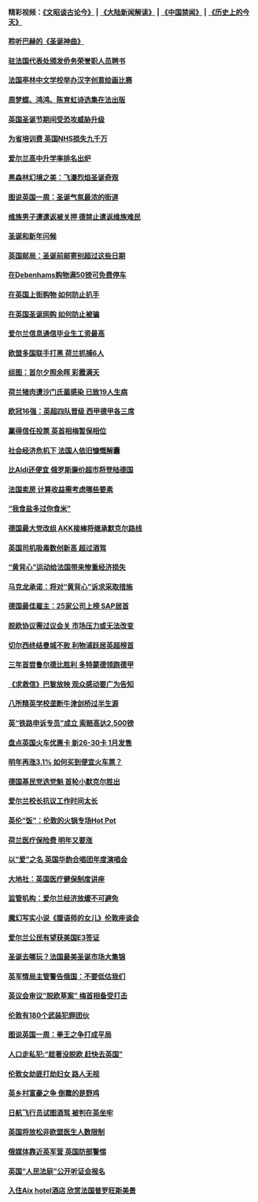 #### 精彩视频：[《文昭谈古论今》](https://github.com/gfw-breaker/wenzhao/blob/master/README.md?t=12170931) | [《大陆新闻解读》](https://github.com/gfw-breaker/ntdtv-comedy/blob/master/README.md?t=12170931) | [《中国禁闻》](https://github.com/gfw-breaker/ntdtv-news/blob/master/README.md?t=12170931) | [《历史上的今天》](https://github.com/gfw-breaker/today-in-history/blob/master/README.md?t=12170931) 

#### [聆听巴赫的《圣诞神曲》](../pages/nsc974/n10910868.md?t=12170931) 

#### [驻法国代表处颁发侨务荣誉职人员聘书](../pages/nsc974/n10912829.md?t=12170931) 

#### [法国亭林中文学校举办汉字创意绘画比赛](../pages/nsc974/n10912809.md?t=12170931) 

#### [周梦蝶、鸿鸿、陈育虹诗选集在法出版](../pages/nsc974/n10912778.md?t=12170931) 

#### [英国圣诞节期间受恐攻威胁升级](../pages/nsc974/n10911486.md?t=12170931) 

#### [为省培训费  英国NHS损失九千万](../pages/nsc974/n10911478.md?t=12170931) 

#### [爱尔兰高中升学率排名出炉](../pages/nsc974/n10910761.md?t=12170931) 

#### [黑森林幻境之美：飞瀑烈焰圣诞奇观](../pages/nsc974/n10909442.md?t=12170931) 

#### [图说英国一周：圣诞气氛最浓的街道](../pages/nsc974/n10909173.md?t=12170931) 

#### [维族男子遭遣返被关押 德禁止遣返维族难民](../pages/nsc974/n10908943.md?t=12170931) 

#### [圣诞和新年问候](../pages/nsc974/n10909160.md?t=12170931) 

#### [英国邮局：圣诞前邮寄别超过这些日期](../pages/nsc974/n10909151.md?t=12170931) 

#### [在Debenhams购物满50镑可免费停车](../pages/nsc974/n10909136.md?t=12170931) 

#### [在英国上街购物 如何防止扒手](../pages/nsc974/n10909106.md?t=12170931) 

#### [在英国圣诞网购 如何防止被骗](../pages/nsc974/n10909085.md?t=12170931) 

#### [爱尔兰信息通信毕业生工资最高](../pages/nsc974/n10908531.md?t=12170931) 

#### [欧盟多国联手打黑 荷兰抓捕6人](../pages/nsc974/n10908389.md?t=12170931) 

#### [组图：首尔夕照余晖 彩霞满天](../pages/nsc974/n10908293.md?t=12170931) 

#### [荷兰猪肉遭沙门氏菌感染 已致19人生病](../pages/nsc974/n10908299.md?t=12170931) 

#### [欧冠16强：英超四队晋级 西甲德甲各三席](../pages/nsc974/n10907296.md?t=12170931) 

#### [赢得信任投票 英首相梅暂保相位](../pages/nsc974/n10907229.md?t=12170931) 

#### [社会经济危机下 法国人依旧慷慨解囊](../pages/nsc974/n10906090.md?t=12170931) 

#### [比Aldi还便宜 俄罗斯廉价超市将登陆德国](../pages/nsc974/n10905994.md?t=12170931) 

#### [法国卖房 计算收益需考虑哪些要素](../pages/nsc974/n10906125.md?t=12170931) 

#### [“我食盐多过你食米”](../pages/nsc974/n10905976.md?t=12170931) 

#### [德国最大党改组 AKK接棒将继承默克尔路线](../pages/nsc974/n10904680.md?t=12170931) 

#### [英国司机吸毒数创新高 超过酒驾](../pages/nsc974/n10904490.md?t=12170931) 

#### [“黄背心”运动给法国带来惨重经济损失](../pages/nsc974/n10904100.md?t=12170931) 

#### [马克龙承诺：将对“黄背心”诉求采取措施](../pages/nsc974/n10904057.md?t=12170931) 

#### [德国最佳雇主：25家公司上榜 SAP居首](../pages/nsc974/n10903789.md?t=12170931) 

#### [脱欧协议需过议会关 市场压力或无法改变](../pages/nsc974/n10901979.md?t=12170931) 

#### [切尔西终结曼城不败 利物浦跃居英超榜首](../pages/nsc974/n10900582.md?t=12170931) 

#### [三年首尝鲁尔德比胜利 多特蒙德领跑德甲](../pages/nsc974/n10900592.md?t=12170931) 

#### [《求救信》巴黎放映 观众感动要广为告知](../pages/nsc974/n10900019.md?t=12170931) 

#### [八所精英学校垄断牛津剑桥过半生源](../pages/nsc974/n10899861.md?t=12170931) 

#### [英“铁路申诉专员”成立 索赔高达2,500镑](../pages/nsc974/n10899001.md?t=12170931) 

#### [盘点英国火车优惠卡 新26-30卡 1月发售](../pages/nsc974/n10898992.md?t=12170931) 

#### [明年再涨3.1%   如何买到便宜火车票？](../pages/nsc974/n10898985.md?t=12170931) 

#### [德国基民党选党魁 首轮小默克尔胜出](../pages/nsc974/n10897678.md?t=12170931) 

#### [爱尔兰校长抗议工作时间太长](../pages/nsc974/n10897164.md?t=12170931) 

#### [英伦“饭”：伦敦的火锅专场Hot Pot](../pages/nsc974/n10897146.md?t=12170931) 

#### [荷兰医疗保险费 明年又要涨](../pages/nsc974/n10897113.md?t=12170931) 

#### [以“爱”之名 英国华韵合唱团年度演唱会](../pages/nsc974/n10897132.md?t=12170931) 

#### [大地社：英国医疗健保制度讲座](../pages/nsc974/n10897109.md?t=12170931) 

#### [监管机构：爱尔兰经济放缓不可避免](../pages/nsc974/n10897047.md?t=12170931) 

#### [魔幻写实小说《腹语师的女儿》伦敦座谈会](../pages/nsc974/n10897070.md?t=12170931) 

#### [爱尔兰公民有望获美国E3签证](../pages/nsc974/n10896956.md?t=12170931) 

#### [圣诞去哪玩？法国最美圣诞市场大集锦](../pages/nsc974/n10895365.md?t=12170931) 

#### [英军情局主管警告俄国：不要低估我们](../pages/nsc974/n10895238.md?t=12170931) 

#### [英议会审议“脱欧草案” 梅首相备受打击](../pages/nsc974/n10895260.md?t=12170931) 

#### [伦敦有180个武装犯罪团伙](../pages/nsc974/n10895487.md?t=12170931) 

#### [图说英国一周：拳王之争打成平局](../pages/nsc974/n10895330.md?t=12170931) 

#### [人口走私犯:“趁著没脱欧 赶快去英国”](../pages/nsc974/n10895316.md?t=12170931) 

#### [伦敦女劫匪打劫妇女 路人无视](../pages/nsc974/n10895309.md?t=12170931) 

#### [英乡村富豪之争  倒霉的是野鸡](../pages/nsc974/n10895305.md?t=12170931) 

#### [日航飞行员试图酒驾  被判在英坐牢](../pages/nsc974/n10895291.md?t=12170931) 

#### [英国将放松非欧盟医生人数限制](../pages/nsc974/n10895286.md?t=12170931) 

#### [俄媒体靠近英军营 英国防部警惕](../pages/nsc974/n10895265.md?t=12170931) 

#### [英国“人民法庭”公开听证会报名](../pages/nsc974/n10895219.md?t=12170931) 

#### [入住Aix hotel酒店 欣赏法国普罗旺斯美景](../pages/nsc974/n10894800.md?t=12170931) 


